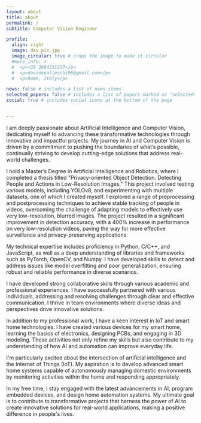 ```yaml
---
layout: about
title: about
permalink: /
subtitle: Computer Vision Engineer

profile:
  align: right
  image: dav_pic.jpg
  image_circular: true # crops the image to make it circular
  #more_info: >
  #  <p>+39 3884331237</p>
  #  <p>davidepalleschi96@gmail.com</p>
  #  <p>Rome, Italy</p>

news: false # includes a list of news items
selected_papers: false # includes a list of papers marked as "selected={true}"
social: true # includes social icons at the bottom of the page


---
```


I am deeply passionate about Artificial Intelligence and Computer Vision, dedicating myself to advancing these transformative technologies through innovative and impactful projects. My journey in AI and Computer Vision is driven by a commitment to pushing the boundaries of what’s possible, continually striving to develop cutting-edge solutions that address real-world challenges.

I hold a Master’s Degree in Artificial Intelligence and Robotics, where I completed a thesis titled "Privacy-oriented Object Detection: Detecting People and Actions in Low-Resolution Images." This project involved testing various models, including YOLOv8, and experimenting with multiple datasets, one of which I created myself. I explored a range of preprocessing and postprocessing techniques to achieve stable tracking of people in videos, overcoming the challenge of adapting models to effectively use very low-resolution, blurred images. The project resulted in a significant improvement in detection accuracy, with a 400% increase in performance on very low-resolution videos, paving the way for more effective surveillance and privacy-preserving applications.

My technical expertise includes proficiency in Python, C/C++, and JavaScript, as well as a deep understanding of libraries and frameworks such as PyTorch, OpenCV, and Numpy. I have developed skills to detect and address issues like model overfitting and poor generalization, ensuring robust and reliable performance in diverse scenarios.

I have developed strong collaborative skills through various academic and professional experiences. I have successfully partnered with various individuals, addressing and resolving challenges through clear and effective communication. I thrive in team environments where diverse ideas and perspectives drive innovative solutions.

In addition to my professional work, I have a keen interest in IoT and smart home technologies. I have created various devices for my smart home, learning the basics of electronics, designing PCBs, and engaging in 3D modeling. These activities not only refine my skills but also contribute to my understanding of how AI and automation can improve everyday life.

I'm particularly excited about the intersection of artificial intelligence and the Internet of Things (IoT). My aspiration is to develop advanced smart home systems capable of autonomously managing domestic environments by monitoring activities within the home and responding appropriately.

In my free time, I stay engaged with the latest advancements in AI, program embedded devices, and design home automation systems. My ultimate goal is to contribute to transformative projects that harness the power of AI to create innovative solutions for real-world applications, making a positive difference in people's lives.




<!-- I am deeply passionate about Artificial Intelligence and Computer Vision, dedicating myself to advancing these transformative technologies through innovative and impactful projects. My journey in AI and Computer Vision is driven by a commitment to pushing the boundaries of what’s possible, continually striving to develop cutting-edge solutions that address real-world challenges.

One of the most significant projects I have worked on is my thesis, titled "Privacy-oriented Object Detection – Detecting People and Actions in Low-Resolution Images." This project involved testing various models, including YOLOv8, and experimenting with multiple datasets, one of which I created myself. I also explored a range of preprocessing and postprocessing techniques to achieve stable tracking of people in videos. A notable challenge I overcame was adapting models to effectively use very low-resolution, blurred images, which are not typically well-supported by standard training sets.

My technical expertise includes a deep understanding of OpenCV functions and their applications in image modification and enhancement. I have honed my ability to detect and address issues like model overfitting and poor generalization, ensuring robust and reliable performance in diverse scenarios.

Although I am just beginning my career in this field, I have developed strong collaborative skills through my academic experiences. I have successfully partnered with various individuals, addressing and resolving challenges through clear and effective communication. I thrive in team environments where diverse ideas and perspectives drive innovative solutions.

In my free time, I stay engaged with the latest advancements in AI, program embedded devices, and design home automation systems. I have also created various devices for my smart home, which has allowed me to learn the basics of electronics, design PCBs, and delve into 3D modeling. These activities not only refine my skills but also contribute to my understanding of how AI and automation can improve everyday life. I am committed to continuous learning and contributing to impactful projects that harness the power of AI to create innovative solutions for real-world applications.


I am passionate about Artificial Intelligence and Computer Vision, dedicated to advancing these technologies through innovative projects. I thrive in collaborative environments, eager to take on new challenges that push my expertise. With a solid foundation in computer engineering, I am committed to continuous learning and developing cutting-edge solutions. In my free time, I explore the latest advancements in AI, program embedded devices, and design home automation systems, always seeking to refine my skills and contribute to impactful projects.

Write your biography here. Tell the world about yourself. Link to your favorite [subreddit](http://reddit.com). You can put a picture in, too. The code is already in, just name your picture `prof_pic.jpg` and put it in the `img/` folder.

Put your address / P.O. box / other info right below your picture. You can also disable any of these elements by editing `profile` property of the YAML header of your `_pages/about.md`. Edit `_bibliography/papers.bib` and Jekyll will render your [publications page](/al-folio/publications/) automatically.

Link to your social media connections, too. This theme is set up to use [Font Awesome icons](https://fontawesome.com/) and [Academicons](https://jpswalsh.github.io/academicons/), like the ones below. Add your Facebook, Twitter, LinkedIn, Google Scholar, or just disable all of them. -->